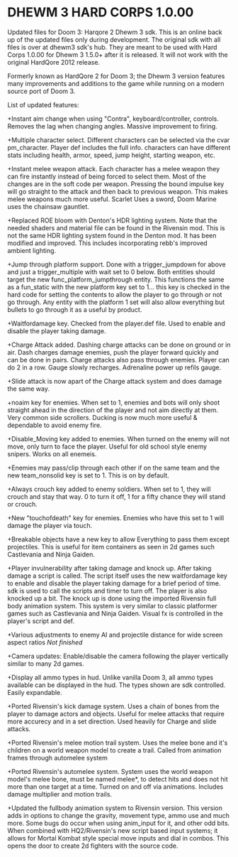 # DHEWM 3 HARD CORPS 1.0.00
Updated files for Doom 3: Harqore 2 Dhewm 3 sdk.  This is an online back up of the updated files only during development.  The original sdk with all files is over at dhewm3 sdk's hub.  They are meant to be used with Hard Corps 1.0.00 for Dhewm 3 1.5.0+ after it is released.  It will not work with the original HardQore 2012 release.

Formerly known as HardQore 2 for Doom 3;  the Dhewm 3 version features many improvements and additions to the game while running on a modern source port of Doom 3.

List of updated features:

+Instant aim change when using "Contra", keyboard/controller, controls.  Removes the lag when changing angles. Massive improvement to firing.

+Multiple character select.  Different characters can be selected via the cvar pm_character.  Player def includes the full info.  characters can have different stats including health, armor, speed, jump height, starting weapon, etc.

+Instant melee weapon attack.  Each character has a melee weapon they can fire instantly instead of being forced to select them.  Most of the changes are in the soft code per weapon.  Pressing the bound impulse key will go straight to the attack and then back to previous weapon.  This makes melee weapons much more useful.  Scarlet Uses a sword, Doom Marine uses the chainsaw gauntlet.

+Replaced ROE bloom with Denton's HDR lighting system.  Note that the needed shaders and material file can be found in the Rivensin mod.  This is not the same HDR lighting system found in the Denton mod.  It has been modified and improved.  This includes incorporating rebb's improved ambient lighting.

+Jump through platform support.  Done with a trigger_jumpdown for above and just a trigger_multiple with wait set to 0 below.  Both entities should target the new func_platform_jumpthrough entity.  This functions the same as a fun_static with the new platform key set to 1...  this key is checked in the hard code for setting the contents to allow the player to go through or not go through.  Any entity with the platform 1 set will also allow everything but bullets to go through it as a useful by product.

+Waitfordamage key.  Checked from the player.def file. Used to enable and disable the player taking damage.

+Charge Attack added.  Dashing charge attacks can be done on ground or in air.  Dash charges damage enemies, push the player forward quickly and can be done in pairs.  Charge attacks also pass through enemies.  Player can do 2 in a row.  Gauge slowly recharges.  Adrenaline power up refils gauge.

+Slide attack is now apart of the Charge attack system and does damage the same way.

+noaim key for enemies.  When set to 1, enemies and bots will only shoot straight ahead in the direction of the player and not aim directly at them.  Very common side scrollers.  Ducking is now much more useful & dependable to avoid enemy fire.

+Disable_Moving key added to enemies.  When turned on the enemy will not move, only turn to face the player.  Useful for old school style enemy snipers.  Works on all enemeis.

+Enemies may pass/clip through each other if on the same team and the new team_nonsolid key is set to 1.  This is on by default.

+Always crouch key added to enemy soldiers.  When set to 1, they will crouch and stay that way.  0 to turn it off, 1 for a fifty chance they will stand or crouch.

+New "touchofdeath" key for enemies.  Enemies who have this set to 1 will damage the player via touch.

+Breakable objects have a new key to allow Everything to pass them except projectiles.  This is useful for item containers as seen in 2d games such Castlevania and Ninja Gaiden.

+Player invulnerability after taking damage and knock up.  After taking damage a script is called.  The script itself uses the new waitfordamage key to enable and disable the player taking damage for a brief period of time.  sdk is used to call the scripts and timer to turn off.  The player is also knocked up a bit. The knock up is done using the imported Rivensin full body animation system.
This system is very similar to classic platformer games such as Castlevania and Ninja Gaiden.  Visual fx is controlled in the player's script and def.

+Various adjustments to enemy AI and projectile distance for wide screen aspect ratios *Not finished*

+Camera updates: Enable/disable the camera following the player vertically similar to many 2d games.

+Display all ammo types in hud.  Unlike vanilla Doom 3, all ammo types available can be displayed in the hud.  The types shown are sdk controlled.  Easily expandable.

+Ported Rivensin's kick damage system.  Uses a chain of bones from the player to damage actors and objects.  Useful for melee attacks that require more accurecy and in a set direction.  Used heavily for Charge and slide attacks.

+Ported Rivensin's melee motion trail system.  Uses the melee bone and it's children on a world weapon model to create a trail.  Called from animation frames through automelee system

+Ported Rivensin's automelee system.  System uses the world weapon model's melee bone, must be named melee*, to detect hits and does not hit more than one target at a time.  Turned on and off via animations.  Includes damage multiplier and motion trails.

+Updated the fullbody animation system to Rivensin version.  This version adds in options to change the gravity, movement type, ammo use and much more.  Some bugs do occur when using anim_input for it, and other odd bits.  When combined with HQ2/Rivensin's new script based input systems; it allows for Mortal Kombat style special move inputs and dial in combos.  This opens the door to create 2d fighters with the source code.
